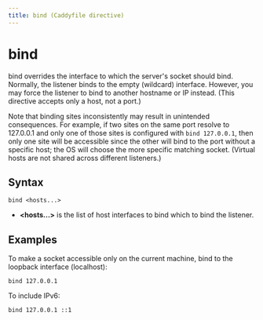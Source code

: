 ```yaml
---
title: bind (Caddyfile directive)
---
```


# bind

bind overrides the interface to which the server's socket should bind. Normally, the listener binds to the empty (wildcard) interface. However, you may force the listener to bind to another hostname or IP instead. (This directive accepts only a host, not a port.)

Note that binding sites inconsistently may result in unintended consequences. For example, if two sites on the same port resolve to 127.0.0.1 and only one of those sites is configured with `bind 127.0.0.1`, then only one site will be accessible since the other will bind to the port without a specific host; the OS will choose the more specific matching socket. (Virtual hosts are not shared across different listeners.)


## Syntax

```caddy-d
bind <hosts...>
```

- **&lt;hosts...&gt;** is the list of host interfaces to bind which to bind the listener.


## Examples

To make a socket accessible only on the current machine, bind to the loopback interface (localhost):

```caddy-d
bind 127.0.0.1
```

To include IPv6:

```caddy-d
bind 127.0.0.1 ::1
```
